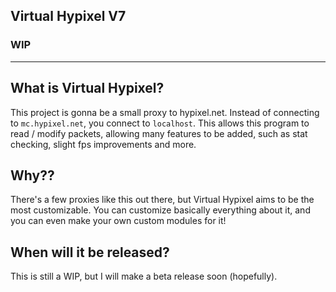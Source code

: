 ## Virtual Hypixel V7
### WIP

---


## What is Virtual Hypixel?
This project is gonna be a small proxy to hypixel.net. Instead of connecting to `mc.hypixel.net`, you connect to 
`localhost`. This allows this program to read / modify packets, allowing many features to be added, such as stat checking, slight 
fps improvements and more.

## Why??
There's a few proxies like this out there, but Virtual Hypixel aims to be the most customizable.
You can customize basically everything about it, and you can even make your own custom modules for it!

## When will it be released?
This is still a WIP, but I will make a beta release soon (hopefully).